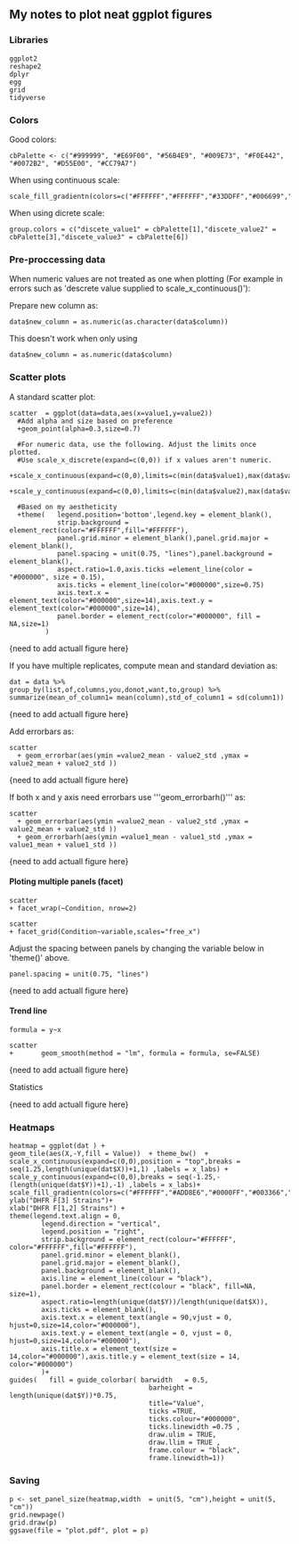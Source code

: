 ## My notes to plot neat ggplot figures

### Libraries 
    ggplot2
    reshape2
    dplyr
    egg
    grid
    tidyverse

### Colors
Good colors:
    
    cbPalette <- c("#999999", "#E69F00", "#56B4E9", "#009E73", "#F0E442", "#0072B2", "#D55E00", "#CC79A7")

When using continuous scale:
    
    scale_fill_gradientn(colors=c("#FFFFFF","#FFFFFF","#33DDFF","#006699","#003333","#000000"))

When using dicrete scale:

    group.colors = c("discete_value1" = cbPalette[1],"discete_value2" = cbPalette[3],"discete_value3" = cbPalette[6])


### Pre-proccessing data



When numeric values are not treated as one when plotting (For example in errors such as 'descrete value supplied to scale_x_continuous()'): 

Prepare new column as:
    
    data$new_column = as.numeric(as.character(data$column))
    
This doesn't work when only using 

    data$new_column = as.numeric(data$column)



### Scatter plots

A standard scatter plot:

    scatter  = ggplot(data=data,aes(x=value1,y=value2))  
      #Add alpha and size based on preference
      +geom_point(alpha=0.3,size=0.7) 
      
      #For numeric data, use the following. Adjust the limits once plotted.
      #Use scale_x_discrete(expand=c(0,0)) if x values aren't numeric.  
      +scale_x_continuous(expand=c(0,0),limits=c(min(data$value1),max(data$value1)))
      +scale_y_continuous(expand=c(0,0),limits=c(min(data$value2),max(data$value2)))
      
      #Based on my aestheticity
      +theme(   legend.position='bottom',legend.key = element_blank(), 
                strip.background = element_rect(color="#FFFFFF",fill="#FFFFFF"),
                panel.grid.minor = element_blank(),panel.grid.major = element_blank(),
                panel.spacing = unit(0.75, "lines"),panel.background = element_blank(),
                aspect.ratio=1.0,axis.ticks =element_line(color = "#000000", size = 0.15),
                axis.ticks = element_line(color="#000000",size=0.75)
                axis.text.x = element_text(color="#000000",size=14),axis.text.y = element_text(color="#000000",size=14), 
                panel.border = element_rect(color="#000000", fill = NA,size=1)
             )
             
{need to add actuall figure here} 

    
If you have multiple replicates, compute mean and standard deviation as:

    dat = data %>% 
    group_by(list,of,columns,you,donot,want,to,group) %>% 
    summarize(mean_of_column1= mean(column),std_of_column1 = sd(column1))

{need to add actuall figure here} 


Add errorbars as:

    scatter 
      + geom_errorbar(aes(ymin =value2_mean - value2_std ,ymax = value2_mean + value2_std ))

{need to add actuall figure here} 

If both x and y axis need errorbars use '''geom_errorbarh()''' as:

    scatter
      + geom_errorbar(aes(ymin =value2_mean - value2_std ,ymax = value2_mean + value2_std ))
      + geom_errorbarh(aes(ymin =value1_mean - value1_std ,ymax = value1_mean + value1_std ))

{need to add actuall figure here} 


#### Ploting multiple panels (facet)
    
    scatter
    + facet_wrap(~Condition, nrow=2)
    
    scatter
    + facet_grid(Condition~variable,scales="free_x")

Adjust the spacing between panels by changing the variable below in 'theme()' above.

    panel.spacing = unit(0.75, "lines")

{need to add actuall figure here} 


#### Trend line
    formula = y~x
    
    scatter 
    +       geom_smooth(method = "lm", formula = formula, se=FALSE)

{need to add actuall figure here} 


Statistics

{need to add actuall figure here} 

### Heatmaps

    heatmap = ggplot(dat ) +
    geom_tile(aes(X,-Y,fill = Value))  + theme_bw()  +
    scale_x_continuous(expand=c(0,0),position = "top",breaks = seq(1.25,length(unique(dat$X))+1,1) ,labels = x_labs) +
    scale_y_continuous(expand=c(0,0),breaks = seq(-1.25,-(length(unique(dat$Y))+1),-1) ,labels = x_labs)+
    scale_fill_gradientn(colors=c("#FFFFFF","#ADD8E6","#0000FF","#003366","#000000"),limits=c(0,max(dat$Value)*1.05))+
    ylab("DHFR F[3] Strains")+
    xlab("DHFR F[1,2] Strains") +
    theme(legend.text.align = 0,
            legend.direction = "vertical",
            legend.position = "right", 
            strip.background = element_rect(colour="#FFFFFF", color="#FFFFFF",fill="#FFFFFF"),
            panel.grid.minor = element_blank(),
            panel.grid.major = element_blank(),
            panel.background = element_blank(),
            axis.line = element_line(colour = "black"),
            panel.border = element_rect(colour = "black", fill=NA, size=1),
            aspect.ratio=length(unique(dat$Y))/length(unique(dat$X)),
            axis.ticks = element_blank(),
            axis.text.x = element_text(angle = 90,vjust = 0, hjust=0,size=14,color="#000000"),
            axis.text.y = element_text(angle = 0, vjust = 0, hjust=0,size=14,color="#000000"),
            axis.title.x = element_text(size = 14,color="#000000"),axis.title.y = element_text(size = 14, color="#000000")
            )+
    guides(   fill = guide_colorbar( barwidth   = 0.5, 
                                       barheight = length(unique(dat$Y))*0.75, 
                                       title="Value", 
                                       ticks =TRUE, 
                                       ticks.colour="#000000",
                                       ticks.linewidth =0.75 , 
                                       draw.ulim = TRUE, 
                                       draw.llim = TRUE , 
                                       frame.colour = "black", 
                                       frame.linewidth=1))


### Saving 
    p <- set_panel_size(heatmap,width  = unit(5, "cm"),height = unit(5, "cm"))
    grid.newpage()
    grid.draw(p)
    ggsave(file = "plot.pdf", plot = p)
